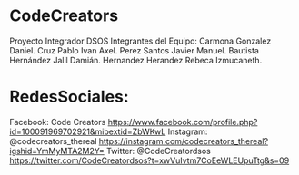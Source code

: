# CodeCreators
Proyecto Integrador DSOS
Integrantes del Equipo:
  Carmona Gonzalez Daniel.
  Cruz Pablo Ivan Axel.
  Perez Santos Javier Manuel.
  Bautista Hernández Jalil Damián.
  Hernandez Herandez Rebeca Izmucaneth.
  
# RedesSociales:
  Facebook: Code Creators https://www.facebook.com/profile.php?id=100091969702921&mibextid=ZbWKwL
  Instagram: @codecreators_thereal https://instagram.com/codecreators_thereal?igshid=YmMyMTA2M2Y=
  Twitter: @CodeCreatordsos https://twitter.com/CodeCreatordsos?t=xwVuIvtm7CoEeWLEUpuTtg&s=09
